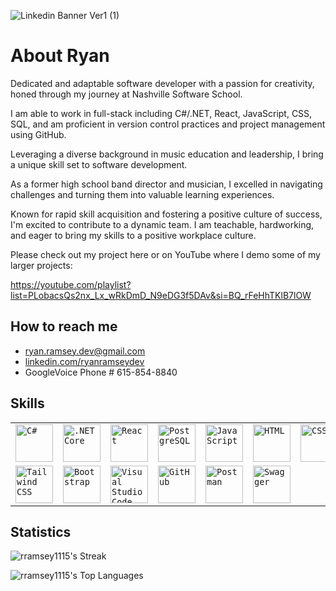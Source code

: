 ![Linkedin Banner Ver1 (1)](https://github.com/rramsey1115/rramsey1115/assets/139381892/99f98a1a-82ce-4239-9db2-7bd96e8117f9)


About Ryan
======

Dedicated and adaptable software developer with a passion for creativity, honed through my journey at Nashville Software School. 

I am able to work in full-stack including C#/.NET, React, JavaScript, CSS, SQL, and am proficient in version control practices and project management using GitHub. 

Leveraging a diverse background in music education and leadership, I bring a unique skill set to software development. 

As a former high school band director and musician, I excelled in navigating challenges and turning them into valuable learning experiences. 

Known for rapid skill acquisition and fostering a positive culture of success, I'm excited to contribute to a dynamic team. I am teachable, hardworking, and eager to bring my skills to a positive workplace culture.

Please check out my project here or on YouTube where I demo some of my larger projects:

https://youtube.com/playlist?list=PLobacsQs2nx_Lx_wRkDmD_N9eDG3f5DAv&si=BQ_rFeHhTKlB7lOW


How to reach me
----------------
-   ryan.ramsey.dev@gmail.com
-   [linkedin.com/ryanramseydev](linkedin.com/ryanramseydev)
-   GoogleVoice Phone # 615-854-8840

Skills
----------
<div >
	<table>
		<tr>
			<td><code><img width="60" src="https://user-images.githubusercontent.com/25181517/121405384-444d7300-c95d-11eb-959f-913020d3bf90.png" alt="C#" title="C#"/></code></td>
			<td><code><img width="60" src="https://user-images.githubusercontent.com/25181517/121405754-b4f48f80-c95d-11eb-8893-fc325bde617f.png" alt=".NET Core" title=".NET Core"/></code></td>
			<td><code><img width="60" src="https://user-images.githubusercontent.com/25181517/183897015-94a058a6-b86e-4e42-a37f-bf92061753e5.png" alt="React" title="React"/></code></td>
			<td><code><img width="60" src="https://user-images.githubusercontent.com/25181517/117208740-bfb78400-adf5-11eb-97bb-09072b6bedfc.png" alt="PostgreSQL" title="PostgreSQL"/></code></td>
			<td><code><img width="60" src="https://user-images.githubusercontent.com/25181517/117447155-6a868a00-af3d-11eb-9cfe-245df15c9f3f.png" alt="JavaScript" title="JavaScript"/></code></td>
			<td><code><img width="60" src="https://user-images.githubusercontent.com/25181517/192158954-f88b5814-d510-4564-b285-dff7d6400dad.png" alt="HTML" title="HTML"/></code></td>
			<td><code><img width="60" src="https://user-images.githubusercontent.com/25181517/183898674-75a4a1b1-f960-4ea9-abcb-637170a00a75.png" alt="CSS" title="CSS"/></code></td>
		</tr>
		<tr>
			<td><code><img width="60" src="https://user-images.githubusercontent.com/25181517/202896760-337261ed-ee92-4979-84c4-d4b829c7355d.png" alt="Tailwind CSS" title="Tailwind CSS"/></code></td>
			<td><code><img width="60" src="https://user-images.githubusercontent.com/25181517/183898054-b3d693d4-dafb-4808-a509-bab54cf5de34.png" alt="Bootstrap" title="Bootstrap"/></code></td>
			<td><code><img width="60" src="https://user-images.githubusercontent.com/25181517/192108891-d86b6220-e232-423a-bf5f-90903e6887c3.png" alt="Visual Studio Code" title="Visual Studio Code"/></code></td>
			<td><code><img width="60" src="https://user-images.githubusercontent.com/25181517/192108374-8da61ba1-99ec-41d7-80b8-fb2f7c0a4948.png" alt="GitHub" title="GitHub"/></code></td>
			<td><code><img width="60" src="https://user-images.githubusercontent.com/25181517/192109061-e138ca71-337c-4019-8d42-4792fdaa7128.png" alt="Postman" title="Postman"/></code></td>
			<td><code><img width="60" src="https://user-images.githubusercontent.com/25181517/186711335-a3729606-5a78-4496-9a36-06efcc74f800.png" alt="Swagger" title="Swagger"/></code></td>
		</tr>
	</table>
</div>

Statistics
-----------

![rramsey1115's Streak](https://github-readme-streak-stats.herokuapp.com/?user=rramsey1115&theme=tokyonight&hide_border=true)

![rramsey1115's Top Languages](https://github-readme-stats.vercel.app/api/top-langs/?username=rramsey1115&theme=tokyonight&show_icons=true&hide_border=true&layout=compact)
